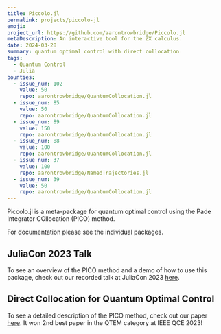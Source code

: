 ```yaml
---
title: Piccolo.jl
permalink: projects/piccolo-jl
emoji:
project_url: https://github.com/aarontrowbridge/Piccolo.jl
metaDescription: An interactive tool for the ZX calculus.
date: 2024-03-28
summary: quantum optimal control with direct collocation
tags:
  - Quantum Control
  - Julia
bounties:
  - issue_num: 102
    value: 50
    repo: aarontrowbridge/QuantumCollocation.jl
  - issue_num: 85
    value: 50
    repo: aarontrowbridge/QuantumCollocation.jl
  - issue_num: 89
    value: 150
    repo: aarontrowbridge/QuantumCollocation.jl
  - issue_num: 88
    value: 100
    repo: aarontrowbridge/QuantumCollocation.jl
  - issue_num: 37
    value: 100
    repo: aarontrowbridge/NamedTrajectories.jl
  - issue_num: 39
    value: 50
    repo: aarontrowbridge/QuantumCollocation.jl
---
```


Piccolo.jl is a meta-package for quantum optimal control using the Pade Integrator COllocation (PICO) method.

For documentation please see the individual packages.

## JuliaCon 2023 Talk

To see an overview of the PICO method and a demo of how to use this package, check out our recorded talk at JuliaCon 2023 [here](https://www.youtube.com/watch?v=NBdck6UX0Tc).

## Direct Collocation for Quantum Optimal Control

To see a detailed description of the PICO method, check out our paper [here](https://arxiv.org/abs/2305.03261). It won 2nd best paper in the QTEM category at IEEE QCE 2023!
